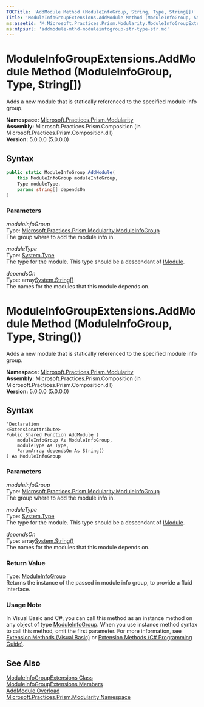 ```yaml
---
TOCTitle: 'AddModule Method (ModuleInfoGroup, String, Type, String[])'
Title: 'ModuleInfoGroupExtensions.AddModule Method (ModuleInfoGroup, String, Type, String[]) (Microsoft.Practices.Prism.Modularity)'
ms:assetid: 'M:Microsoft.Practices.Prism.Modularity.ModuleInfoGroupExtensions.AddModule(Microsoft.Practices.Prism.Modularity.ModuleInfoGroup,System.String,System.Type,System.String[])'
ms:mtpsurl: 'addmodule-mthd-moduleinfogroup-str-type-str.md'
---
```


# ModuleInfoGroupExtensions.AddModule Method (ModuleInfoGroup, Type, String[])

Adds a new module that is statically referenced to the specified module info group.

**Namespace:** [Microsoft.Practices.Prism.Modularity](/patterns-practices/reference/mspp-modularity-namespace)   
**Assembly:** Microsoft.Practices.Prism.Composition (in Microsoft.Practices.Prism.Composition.dll)  
**Version:** 5.0.0.0 (5.0.0.0)

## Syntax

```C#
public static ModuleInfoGroup AddModule(
	this ModuleInfoGroup moduleInfoGroup,
	Type moduleType,
	params string[] dependsOn
)
```

### Parameters

*moduleInfoGroup*  
Type: [Microsoft.Practices.Prism.Modularity.ModuleInfoGroup](https://msdn.microsoft.com/library/microsoft.practices.prism.modularity.moduleinfogroup)  
The group where to add the module info in.

*moduleType*  
Type: [System.Type](http://msdn.microsoft.com/en-us/library/42892f65)  
The type for the module. This type should be a descendant of [IModule](https://msdn.microsoft.com/library/microsoft.practices.prism.modularity.imodule).

*dependsOn*  
Type: array[System.String[]](http://msdn.microsoft.com/en-us/library/s1wwdcbf)  
The names for the modules that this module depends on.


# ModuleInfoGroupExtensions.AddModule Method (ModuleInfoGroup, Type, String())

Adds a new module that is statically referenced to the specified module info group.

**Namespace:** [Microsoft.Practices.Prism.Modularity](/patterns-practices/reference/mspp-modularity-namespace)  
**Assembly:** Microsoft.Practices.Prism.Composition (in Microsoft.Practices.Prism.Composition.dll)  
**Version:** 5.0.0.0 (5.0.0.0)

## Syntax

```VB
'Declaration
<ExtensionAttribute> 
Public Shared Function AddModule ( 
	moduleInfoGroup As ModuleInfoGroup,
	moduleType As Type,
	ParamArray dependsOn As String()
) As ModuleInfoGroup
```

### Parameters

*moduleInfoGroup*  
Type: [Microsoft.Practices.Prism.Modularity.ModuleInfoGroup](https://msdn.microsoft.com/library/microsoft.practices.prism.modularity.moduleinfogroup)  
The group where to add the module info in.

*moduleType*  
Type: [System.Type](http://msdn.microsoft.com/en-us/library/42892f65)  
The type for the module. This type should be a descendant of [IModule](https://msdn.microsoft.com/library/microsoft.practices.prism.modularity.imodule).

*dependsOn*  
Type: array[System.String()](http://msdn.microsoft.com/en-us/library/s1wwdcbf)  
The names for the modules that this module depends on.


### Return Value

Type: [ModuleInfoGroup](/patterns-practices/reference/moduleinfogroup-class-mspp-modularity)   
Returns the instance of the passed in module info group, to provide a fluid interface.


### Usage Note

In Visual Basic and C\#, you can call this method as an instance method on any object of type [ModuleInfoGroup](/patterns-practices/reference/moduleinfogroup-class-mspp-modularity). When you use instance method syntax to call this method, omit the first parameter. For more information, see [Extension Methods (Visual Basic)](https://docs.microsoft.com/en-us/dotnet/visual-basic/programming-guide/language-features/procedures/extension-methods) or [Extension Methods (C\# Programming Guide)](https://docs.microsoft.com/en-us/dotnet/csharp/programming-guide/classes-and-structs/extension-methods).

## See Also

[ModuleInfoGroupExtensions Class](/patterns-practices/reference/moduleinfogroupextensions-class-mspp-modularity)  
[ModuleInfoGroupExtensions Members](/patterns-practices/reference/moduleinfogroupextensions-members-mspp-modularity)  
[AddModule Overload](/patterns-practices/reference/moduleinfogroupextensions-addmodule-method-mspp-modularity)  
[Microsoft.Practices.Prism.Modularity Namespace](/patterns-practices/reference/mspp-modularity-namespace)
